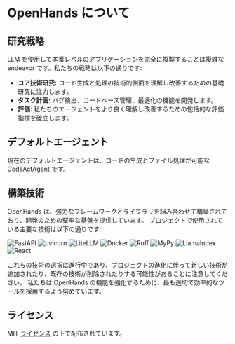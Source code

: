 # OpenHands について

## 研究戦略

LLM を使用して本番レベルのアプリケーションを完全に複製することは複雑な endeavor です。私たちの戦略は以下の通りです:

- **コア技術研究:** コード生成と処理の技術的側面を理解し改善するための基礎研究に注力します。
- **タスク計画:** バグ検出、コードベース管理、最適化の機能を開発します。
- **評価:** 私たちのエージェントをより良く理解し改善するための包括的な評価指標を確立します。

## デフォルトエージェント

現在のデフォルトエージェントは、コードの生成とファイル処理が可能な [CodeActAgent](agents) です。

## 構築技術

OpenHands は、強力なフレームワークとライブラリを組み合わせて構築されており、開発のための堅牢な基盤を提供しています。
プロジェクトで使用されている主要な技術は以下の通りです:

![FastAPI](https://img.shields.io/badge/FastAPI-black?style=for-the-badge) ![uvicorn](https://img.shields.io/badge/uvicorn-black?style=for-the-badge) ![LiteLLM](https://img.shields.io/badge/LiteLLM-black?style=for-the-badge) ![Docker](https://img.shields.io/badge/Docker-black?style=for-the-badge) ![Ruff](https://img.shields.io/badge/Ruff-black?style=for-the-badge) ![MyPy](https://img.shields.io/badge/MyPy-black?style=for-the-badge) ![LlamaIndex](https://img.shields.io/badge/LlamaIndex-black?style=for-the-badge) ![React](https://img.shields.io/badge/React-black?style=for-the-badge)

これらの技術の選択は進行中であり、プロジェクトの進化に伴って新しい技術が追加されたり、既存の技術が削除されたりする可能性があることに注意してください。
私たちは OpenHands の機能を強化するために、最も適切で効率的なツールを採用するよう努めています。

## ライセンス

MIT [ライセンス](https://github.com/All-Hands-AI/OpenHands/blob/main/LICENSE) の下で配布されています。
